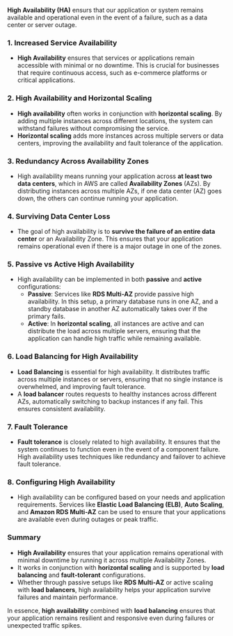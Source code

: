 **High Availability (HA)** ensurs that our application or system remains available and operational even in the event of a failure, such as a data center or server outage.

### **1. Increased Service Availability**
   - **High Availability** ensures that services or applications remain accessible with minimal or no downtime. This is crucial for businesses that require continuous access, such as e-commerce platforms or critical applications.

### **2. High Availability and Horizontal Scaling**
   - **High availability** often works in conjunction with **horizontal scaling**. By adding multiple instances across different locations, the system can withstand failures without compromising the service.
   - **Horizontal scaling** adds more instances across multiple servers or data centers, improving the availability and fault tolerance of the application.

### **3. Redundancy Across Availability Zones**
   - High availability means running your application across **at least two data centers**, which in AWS are called **Availability Zones** (AZs). By distributing instances across multiple AZs, if one data center (AZ) goes down, the others can continue running your application.

### **4. Surviving Data Center Loss**
   - The goal of high availability is to **survive the failure of an entire data center** or an Availability Zone. This ensures that your application remains operational even if there is a major outage in one of the zones.

### **5. Passive vs Active High Availability**
   - High availability can be implemented in both **passive** and **active** configurations:
     - **Passive**: Services like **RDS Multi-AZ** provide passive high availability. In this setup, a primary database runs in one AZ, and a standby database in another AZ automatically takes over if the primary fails.
     - **Active**: In **horizontal scaling**, all instances are active and can distribute the load across multiple servers, ensuring that the application can handle high traffic while remaining available.

### **6. Load Balancing for High Availability**
   - **Load Balancing** is essential for high availability. It distributes traffic across multiple instances or servers, ensuring that no single instance is overwhelmed, and improving fault tolerance.
   - A **load balancer** routes requests to healthy instances across different AZs, automatically switching to backup instances if any fail. This ensures consistent availability.

### **7. Fault Tolerance**
   - **Fault tolerance** is closely related to high availability. It ensures that the system continues to function even in the event of a component failure. High availability uses techniques like redundancy and failover to achieve fault tolerance.

### **8. Configuring High Availability**
   - High availability can be configured based on your needs and application requirements. Services like **Elastic Load Balancing (ELB)**, **Auto Scaling**, and **Amazon RDS Multi-AZ** can be used to ensure that your applications are available even during outages or peak traffic.

### **Summary**
   - **High Availability** ensures that your application remains operational with minimal downtime by running it across multiple Availability Zones.
   - It works in conjunction with **horizontal scaling** and is supported by **load balancing** and **fault-tolerant** configurations.
   - Whether through passive setups like **RDS Multi-AZ** or active scaling with **load balancers**, high availability helps your application survive failures and maintain performance.

In essence, **high availability** combined with **load balancing** ensures that your application remains resilient and responsive even during failures or unexpected traffic spikes.